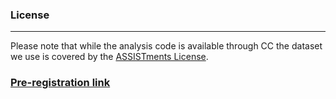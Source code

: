 ### License
-------------------
Please note that while the analysis code is available through CC the dataset we use is covered by the [ASSISTments License](./DATA_LICENSE).

### [Pre-registration link](https://osf.io/wp2a7)

